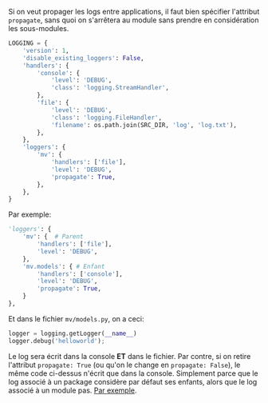 Si on veut propager les logs entre applications, il faut bien spécifier l'attribut `propagate`, sans quoi on s'arrêtera au module sans prendre en considération les sous-modules.

```python
LOGGING = {
    'version': 1,
    'disable_existing_loggers': False,
    'handlers': {
        'console': {
            'level': 'DEBUG',
            'class': 'logging.StreamHandler',
        },
        'file': {
            'level': 'DEBUG',
            'class': 'logging.FileHandler',
            'filename': os.path.join(SRC_DIR, 'log', 'log.txt'),
        },
    },
    'loggers': {
        'mv': {
            'handlers': ['file'],
            'level': 'DEBUG',
            'propagate': True,
        },
    },
}
```

Par exemple:

```python
'loggers': {
    'mv': {  # Parent
        'handlers': ['file'],
        'level': 'DEBUG',
    },
    'mv.models': { # Enfant
        'handlers': ['console'],
        'level': 'DEBUG',
        'propagate': True,
    }
},
```

Et dans le fichier `mv/models.py`, on a ceci: 

```python
logger = logging.getLogger(__name__)
logger.debug('helloworld');
```

Le log sera écrit dans la console **ET** dans le fichier.
Par contre, si on retire l'attribut `propagate: True` (ou qu'on le change en `propagate: False`), le même code ci-dessus n'écrit que dans la console. Simplement parce que le log associé à un package considère par défaut ses enfants, alors que le log associé à un module pas. [Par exemple](https://docs.djangoproject.com/en/2.1/topics/logging/#examples).